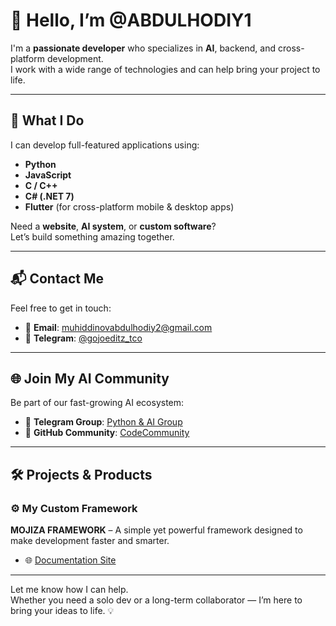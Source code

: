 # 👋 Hello, I’m @ABDULHODIY1

I'm a **passionate developer** who specializes in **AI**, backend, and cross-platform development.  
I work with a wide range of technologies and can help bring your project to life.

---

## 🚀 What I Do

I can develop full-featured applications using:

- **Python**
- **JavaScript**
- **C / C++**
- **C# (.NET 7)**
- **Flutter** (for cross-platform mobile & desktop apps)

Need a **website**, **AI system**, or **custom software**?  
Let’s build something amazing together.

---

## 📬 Contact Me

Feel free to get in touch:

- 📧 **Email**: [muhiddinovabdulhodiy2@gmail.com](mailto:muhiddinovabdulhodiy2@gmail.com)
- 🚀 **Telegram**: [@gojoeditz_tco](https://t.me/gojoeditz_tco)
---

## 🌐 Join My AI Community

Be part of our fast-growing AI ecosystem:

- 💬 **Telegram Group**: [Python & AI Group](https://t.me/python_ai_group)
- 🧠 **GitHub Community**: [CodeCommunity](https://github.com/CodeComunty)

---

## 🛠️ Projects & Products

### ⚙️ My Custom Framework

**MOJIZA FRAMEWORK** – A simple yet powerful framework designed to make development faster and smarter.

- 🌐 [Documentation Site](https://mojiza-doc-sitr.onrender.com)

---

Let me know how I can help.  
Whether you need a solo dev or a long-term collaborator — I’m here to bring your ideas to life. 💡
